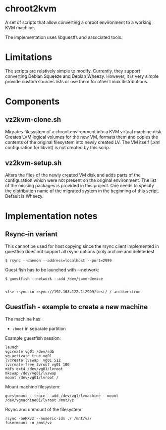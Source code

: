 # chroot2kvm
A set of scripts that allow converting a chroot environment to a working KVM machine.

The implementation uses libguestfs and associated tools.

# Limitations

The scripts are relatively simple to modify. Currently, they support converting Debian Squeeze and Debian Wheezy.
However, it is very simple provide custom sources lists or use them for other Linux distributions.

# Components

## vz2kvm-clone.sh

Migrates filesystem of a chroot environment into a KVM virtual machine disk
Creates LVM logical volumes for the new VM, formats them and copies the contents of the original filesystem into newly created LV.
The VM itself (.xml configuration for libvirt) is not created by this scrip.

## vz2kvm-setup.sh

Alters the files of the newly created VM disk and adds parts of the configuration which were not present on the original environment.
The list of the missing packages is provided in this project.
One needs to specify the distribution name of the migrated system in the beginning of this script. Default is Wheezy.


# Implementation notes

## Rsync-in variant

This cannot be used for host copying since the rsync client
implemented in guestfish does not support all rsync options
(only archive and deletedest

    $ rsync --daemon --address=localhost --port=2999


Guest fish has to be launched with --network:

    $ guestfish --network --add /dev/some-device
  

    <fs> rsync-in rsync://192.168.122.1:2999/test/ / archive:true


## Guestfish - example to create a new machine

The machine has:

  - `/boot` in separate partition
  


Example guestfish session:

    launch  
    vgcreate vg01 /dev/sdb
    vg-activate true vg01
    lvcreate lvswap  vg01 512
    lvcreate-free lvroot vg01 100
    mkfs ext4 /dev/vg01/lvroot
    mkswap /dev/vg01/lvswap
    mount /dev/vg01/lvroot /


Mount machine filesystem:

    guestmount --trace --add /dev/vg1/lvmachine --mount /dev/vgmachine01/lvroot /mnt/vz

Rsync and unmount of the filesystem:

    rsync -aAHXvz --numeric-ids ./ /mnt/vz/
    fusermount -u /mnt/vz

